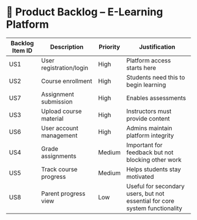 # 📝 Product Backlog – E-Learning Platform

| Backlog Item ID | Description                         | Priority | Justification                                                                 |
|------------------|-------------------------------------|----------|--------------------------------------------------------------------------------|
| US1              | User registration/login            | High     | Platform access starts here                                                   |
| US2              | Course enrollment                  | High     | Students need this to begin learning                                          |
| US7              | Assignment submission              | High     | Enables assessments                                                           |
| US3              | Upload course material             | High     | Instructors must provide content                                              |
| US6              | User account management            | High     | Admins maintain platform integrity                                            |
| US4              | Grade assignments                  | Medium   | Important for feedback but not blocking other work                            |
| US5              | Track course progress              | Medium   | Helps students stay motivated                                                 |
| US8              | Parent progress view               | Low      | Useful for secondary users, but not essential for core system functionality   |
